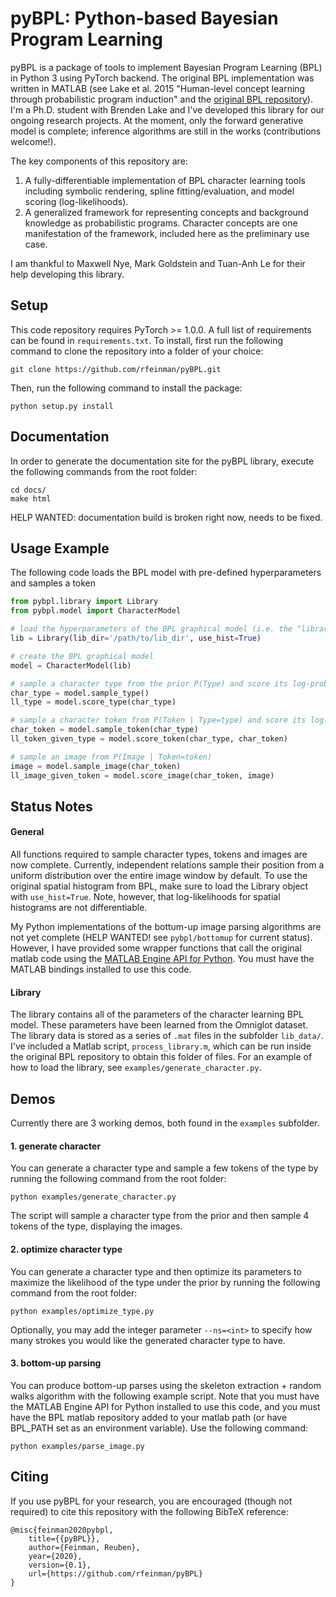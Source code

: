 # pyBPL: Python-based Bayesian Program Learning

pyBPL is a package of tools to implement Bayesian Program Learning (BPL) in Python 3 using PyTorch backend. 
The original BPL implementation was written in MATLAB (see Lake et al. 2015 "Human-level concept learning through probabilistic program induction" and the [original BPL repository](https://github.com/brendenlake/BPL)). 
I'm a Ph.D. student with Brenden Lake and I've developed this library for our ongoing research projects.
At the moment, only the forward generative model is complete; inference algorithms are still in the works (contributions welcome!).

The key components of this repository are:
1. A fully-differentiable implementation of BPL character learning tools including symbolic rendering, spline fitting/evaluation, and model scoring (log-likelihoods).
2. A generalized framework for representing concepts and background knowledge as probabilistic programs. Character concepts are one manifestation of the framework, included here as the preliminary use case.

I am thankful to Maxwell Nye, Mark Goldstein and Tuan-Anh Le for their help developing this library.


## Setup

This code repository requires PyTorch >= 1.0.0. A full list of requirements can be found in `requirements.txt`. 
To install, first run the following command to clone the repository into a folder of your choice:
```
git clone https://github.com/rfeinman/pyBPL.git
```
Then, run the following command to install the package:
```
python setup.py install
```


## Documentation
In order to generate the documentation site for the pyBPL library, execute the
following commands from the root folder:
```
cd docs/
make html
```
HELP WANTED: documentation build is broken right now, needs to be fixed.


## Usage Example

The following code loads the BPL model with pre-defined hyperparameters 
and samples a token

```python
from pybpl.library import Library
from pybpl.model import CharacterModel

# load the hyperparameters of the BPL graphical model (i.e. the "library")
lib = Library(lib_dir='/path/to/lib_dir', use_hist=True)

# create the BPL graphical model
model = CharacterModel(lib)

# sample a character type from the prior P(Type) and score its log-probability
char_type = model.sample_type()
ll_type = model.score_type(char_type)

# sample a character token from P(Token | Type=type) and score its log-probability
char_token = model.sample_token(char_type)
ll_token_given_type = model.score_token(char_type, char_token)

# sample an image from P(Image | Token=token)
image = model.sample_image(char_token)
ll_image_given_token = model.score_image(char_token, image)

```

## Status Notes

#### General

All functions required to sample character types, tokens and images are now
complete. 
Currently, independent relations sample their position from a uniform distribution over the entire image window by default. 
To use the original spatial histogram from BPL, make sure to load the Library object with `use_hist=True`. 
Note, however, that log-likelihoods for spatial histograms are not differentiable.

My Python implementations of the bottum-up image parsing algorithms are not yet complete (HELP WANTED! see `pybpl/bottomup` for current status).
However, I have provided some wrapper functions that call the original matlab code using the [MATLAB Engine API for Python](https://www.mathworks.com/help/matlab/matlab-engine-for-python.html). 
You must have the MATLAB bindings installed to use this code.


#### Library

The library contains all of the parameters of the character learning BPL
model. These parameters have been learned from the Omniglot dataset. 
The library data is stored as a 
series of `.mat` files in the subfolder `lib_data/`. 
I've included a Matlab script, `process_library.m`, which can be
run inside the original BPL repository to 
obtain this folder of files. For an example of how to load the library, see
`examples/generate_character.py`.


## Demos
Currently there are 3 working demos, both found in the `examples` subfolder.

#### 1. generate character

You can generate a character type and sample a few tokens of the type by running the following command from the root folder:
```
python examples/generate_character.py
```
The script will sample a character type from the prior and then sample 4 tokens of the type, displaying the images.

#### 2. optimize character type
You can generate a character type and then optimize its parameters to maximize the likelihood of the type under the prior by running the following command from the root folder:
```
python examples/optimize_type.py
```
Optionally, you may add the integer parameter `--ns=<int>` to specify how many strokes you would like the generated character type to have.

#### 3. bottom-up parsing
You can produce bottom-up parses using the skeleton extraction + random walks algorithm with the following example script. Note that you must have the MATLAB Engine API for Python installed to use this code, and you must have the BPL matlab repository added to your matlab path (or have BPL_PATH set as an environment variable). Use the following command:
```
python examples/parse_image.py
```



## Citing
If you use pyBPL for your research, you are encouraged (though not required) to cite this repository with the following BibTeX reference:

```
@misc{feinman2020pybpl,
    title={{pyBPL}},
    author={Feinman, Reuben},
    year={2020},
    version={0.1},
    url={https://github.com/rfeinman/pyBPL}
}
```
